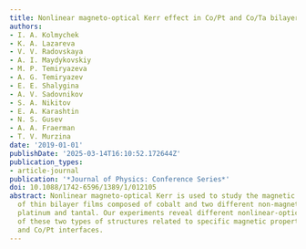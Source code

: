 ```yaml
---
title: Nonlinear magneto-optical Kerr effect in Co/Pt and Co/Ta bilayer films
authors:
- I. A. Kolmychek
- K. A. Lazareva
- V. V. Radovskaya
- A. I. Maydykovskiy
- M. P. Temiryazeva
- A. G. Temiryazev
- E. E. Shalygina
- A. V. Sadovnikov
- S. A. Nikitov
- E. A. Karashtin
- N. S. Gusev
- A. A. Fraerman
- T. V. Murzina
date: '2019-01-01'
publishDate: '2025-03-14T16:10:52.172644Z'
publication_types:
- article-journal
publication: '*Journal of Physics: Conference Series*'
doi: 10.1088/1742-6596/1389/1/012105
abstract: Nonlinear magneto-optical Kerr is used to study the magnetic properties
  of thin bilayer films composed of cobalt and two different non-magnetic metals,
  platinum and tantal. Our experiments reveal different nonlinear-optical response
  of these two types of structures related to specific magnetic properties of Co/Ta
  and Co/Pt interfaces.
---
```

